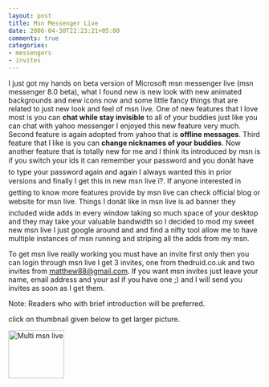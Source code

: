 ```yaml
---
layout: post
title: Msn Messenger Live
date: 2006-04-30T22:23:21+05:00
comments: true
categories:
- messengers
- invites
---
```

I just got my hands on beta version of Microsoft msn messenger live (msn messenger 8.0 beta), what I found new is new look with new animated backgrounds and new icons now and some little fancy things that are related to just new look and feel of msn live. One of new  features that I love most is you can <strong>chat while stay invisible</strong> to all of your buddies just like you can chat with yahoo messenger I enjoyed this new feature very much.  Second feature is again adopted from yahoo that is <strong>offline messages</strong>.
Third feature that I like is you can <strong>change nicknames of your buddies</strong>. Now another feature that is totally new for me and I think its introduced by msn is if you switch your ids it can remember your password and you donât have to type your password again and again I always wanted this in prior versions and finally I get this in new msn live ï?. If anyone interested in getting to know more features provide by msn live can check official blog or website for msn live. Things I donât like in msn live is ad banner they included wide adds in every window taking so much space of your desktop and they may take your valuable bandwidth so I decided to mod my sweet new msn live I just google around and and find a nifty tool allow me to have multiple instances of msn running and striping all the adds from my msn.

To get msn live really working you must have an invite first only then you can login through msn live I get 3 invites, one from thedruid.co.uk and two invites from matthew88@gmail.com. If you want msn invites just leave your name, email address and your asl if you have one ;) and I will send you invites as soon as I get them.

Note: Readers who with brief introduction will be preferred.

click on thumbnail given below to get larger picture.

<a title="Multi msn live " href="http://najam.files.wordpress.com/2006/02/Capture2-3-2006-12.49.15%20PM.jpg"><img width="111" height="96" alt="Multi msn live " src="http://najam.files.wordpress.com/2006/02/Capture2-3-2006-12.49.15%20PM.thumbnail.jpg" /></a>
